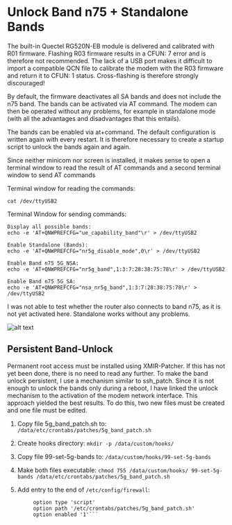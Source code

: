# Unlock Band n75 + Standalone Bands

The built-in Quectel RG520N-EB module is delivered and calibrated with R01 firmware. Flashing R03 firmware results in a CFUN: 7 error and is therefore not recommended. The lack of a USB port makes it difficult to import a compatible QCN file to calibrate the modem with the R03 firmware and return it to CFUN: 1 status. Cross-flashing is therefore strongly discouraged!

By default, the firmware deactivates all SA bands and does not include the n75 band. The bands can be activated via AT command. The modem can then be operated without any problems, for example in standalone mode (with all the advantages and disadvantages that this entails).

The bands can be enabled via at+command. The default configuration is written again with every restart. It is therefore necessary to create a startup script to unlock the bands again and again.

Since neither minicom nor screen is installed, it makes sense to open a terminal window to read the result of AT commands and a second terminal window to send AT commands

Terminal window for reading the commands:

```cat /dev/ttyUSB2```

Terminal Window for sending commands:
```
Display all possible bands:
echo -e 'AT+QNWPREFCFG="ue_capability_band"\r' > /dev/ttyUSB2

Enable Standalone (Bands):
echo -e 'AT+QNWPREFCFG="nr5g_disable_mode",0\r' > /dev/ttyUSB2

Enable Band n75 5G_NSA:
echo -e 'AT+QNWPREFCFG="nr5g_band",1:3:7:28:38:75:78\r' > /dev/ttyUSB2

Enable Band n75 5G_SA:
echo -e 'AT+QNWPREFCFG="nsa_nr5g_band",1:3:7:28:38:75:78\r' > /dev/ttyUSB2
```

I was not able to test whether the router also connects to band n75, as it is not yet activated here. Standalone works without any problems.


![alt text](imgs/cb0401_v1_standalone.png)

## Persistent Band-Unlock

Permanent root access must be installed using XMIR-Patcher. If this has not yet been done, there is no need to read any further. 
To make the band unlock persistent, I use a mechanism similar to ssh_patch. Since it is not enough to unlock the bands only during a reboot, I have linked the unlock mechanism to the activation of the modem network interface. This approach yielded the best results. To do this, two new files must be created and one file must be edited.

1. Copy file 5g_band_patch.sh to: ```/data/etc/crontabs/patches/5g_band_patch.sh```
   
2. Create hooks directory: ```mkdir -p /data/custom/hooks/```
   
3. Copy file 99-set-5g-bands to: ```/data/custom/hooks/99-set-5g-bands```
   
4. Make both files executable: ```chmod 755 /data/custom/hooks/
   99-set-5g-bands /data/etc/crontabs/patches/5g_band_patch.sh```
5. Add entry to the end of  ```/etc/config/firewall```:
   ```config include 'auto_ssh_patch'
        option type 'script'
        option path '/etc/crontabs/patches/5g_band_patch.sh'
        option enabled '1'```
